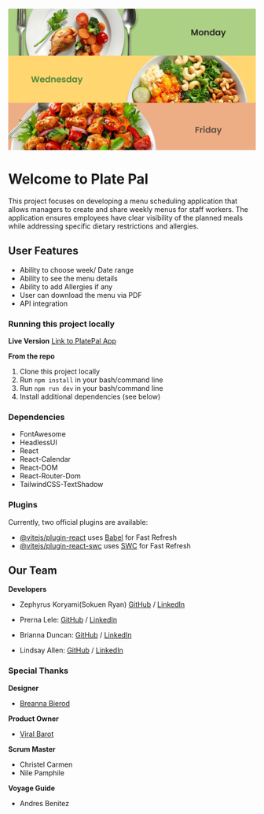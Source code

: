 ![Platepal-Readme-Img](./src/assets/images/TabletHeroImage.png)

# Welcome to Plate Pal
This project focuses on developing a menu scheduling application that allows managers to create and share weekly menus for staff workers. The application ensures employees have clear visibility of the planned meals while addressing specific dietary restrictions and allergies.

## User Features
- Ability to choose week/ Date range
- Ability to see the menu details
- Ability to add Allergies if any
- User can download the menu via PDF
- API integration

### Running this project locally

**Live Version**
[Link to PlatePal App](https://platepal2.netlify.app/)

**From the repo**
   1. Clone this project locally
   2. Run `npm install` in your bash/command line
   3. Run `npm run dev` in your bash/command line
   4. Install additional dependencies (see below)

### Dependencies
 - FontAwesome
 - HeadlessUI
 - React
 - React-Calendar
 - React-DOM
 - React-Router-Dom
 - TailwindCSS-TextShadow

### Plugins
Currently, two official plugins are available:
- [@vitejs/plugin-react](https://github.com/vitejs/vite-plugin-react/blob/main/packages/plugin-react/README.md) uses [Babel](https://babeljs.io/) for Fast Refresh
- [@vitejs/plugin-react-swc](https://github.com/vitejs/vite-plugin-react-swc) uses [SWC](https://swc.rs/) for Fast Refresh

## Our Team
**Developers**

- Zephyrus Koryami(Sokuen Ryan) [GitHub](https://github.com/sokuenryan) / [LinkedIn](https://www.linkedin.com/in/sokuenryan/)

- Prerna Lele: [GitHub](https://github.com/prernalele) / [LinkedIn](https://www.linkedin.com/in/prerna-lele/)

- Brianna Duncan: [GitHub](https://github.com/BriannaD23) / [LinkedIn](https://www.linkedin.com/in/briannaduncan/)

- Lindsay Allen: [GitHub](https://github.com/lkallen) / [LinkedIn](https://www.linkedin.com/in/lindsay-allen-54b46937/)

### Special Thanks 

**Designer**
- [Breanna Bierod](https://www.linkedin.com/in/brebierod-uxdesign/) 

**Product Owner**
- [Viral Barot](https://www.linkedin.com/in/viral-barot-mba/)

**Scrum Master**
- Christel Carmen
- Nile Pamphile

**Voyage Guide**
- Andres Benitez
